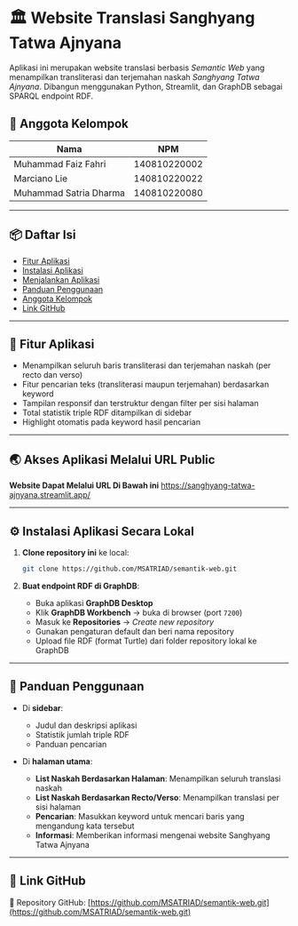 
# 🏛️ Website Translasi Sanghyang Tatwa Ajnyana

Aplikasi ini merupakan website translasi berbasis *Semantic Web* yang menampilkan transliterasi dan terjemahan naskah *Sanghyang Tatwa Ajnyana*. Dibangun menggunakan Python, Streamlit, dan GraphDB sebagai SPARQL endpoint RDF.

## 👥 Anggota Kelompok

| Nama                    | NPM           |
|-------------------------|---------------|
| Muhammad Faiz Fahri     | 140810220002  |
| Marciano Lie            | 140810220022  |
| Muhammad Satria Dharma  | 140810220080  |

---

## 📦 Daftar Isi

- [Fitur Aplikasi](#fitur-aplikasi)
- [Instalasi Aplikasi](#instalasi-aplikasi)
- [Menjalankan Aplikasi](#menjalankan-aplikasi)
- [Panduan Penggunaan](#panduan-penggunaan)
- [Anggota Kelompok](#anggota-kelompok)
- [Link GitHub](#link-github)

---

## 🧩 Fitur Aplikasi

- Menampilkan seluruh baris transliterasi dan terjemahan naskah (per recto dan verso)
- Fitur pencarian teks (transliterasi maupun terjemahan) berdasarkan keyword
- Tampilan responsif dan terstruktur dengan filter per sisi halaman
- Total statistik triple RDF ditampilkan di sidebar
- Highlight otomatis pada keyword hasil pencarian

---

## 🌏 Akses Aplikasi Melalui URL Public

**Website Dapat Melalui URL Di Bawah ini**
https://sanghyang-tatwa-ajnyana.streamlit.app/

---

## ⚙️ Instalasi Aplikasi Secara Lokal

1. **Clone repository ini** ke local:
   ```bash
   git clone https://github.com/MSATRIAD/semantik-web.git
   ```

2. **Buat endpoint RDF di GraphDB**:
   - Buka aplikasi **GraphDB Desktop**
   - Klik **GraphDB Workbench** → buka di browser (port `7200`)
   - Masuk ke **Repositories** → *Create new repository*
   - Gunakan pengaturan default dan beri nama repository
   - Upload file RDF (format Turtle) dari folder repository lokal ke GraphDB

---

## 🧭 Panduan Penggunaan

- Di **sidebar**:
  - Judul dan deskripsi aplikasi
  - Statistik jumlah triple RDF
  - Panduan pencarian

- Di **halaman utama**:
  - **List Naskah Berdasarkan Halaman**: Menampilkan seluruh translasi naskah
  - **List Naskah Berdasarkan Recto/Verso**: Menampilkan translasi per sisi halaman
  - **Pencarian**: Masukkan keyword untuk mencari baris yang mengandung kata tersebut
  - **Informasi**: Memberikan informasi mengenai website Sanghyang Tatwa Ajnyana 

---

## 🔗 Link GitHub

📁 Repository GitHub: [https://github.com/MSATRIAD/semantik-web.git](https://github.com/MSATRIAD/semantik-web.git)
